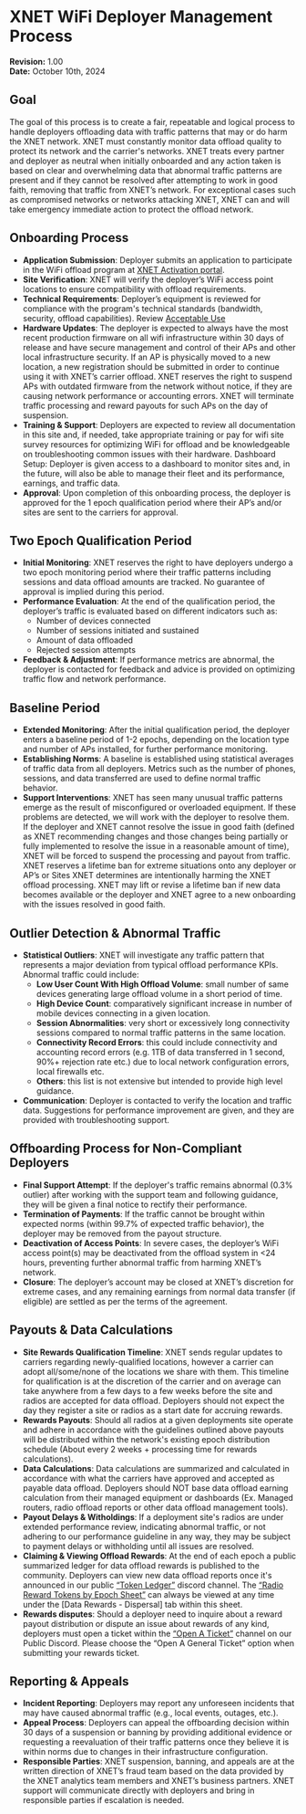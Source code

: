 # XNET WiFi Deployer Management Process

**Revision:** 1.00  
**Date:** October 10th, 2024  

## Goal
The goal of this process is to create a fair, repeatable and logical process to handle deployers offloading data with traffic patterns that may or do harm the XNET network. XNET must constantly monitor data offload quality to protect its network and the carrier's networks. XNET treats every partner and deployer as neutral when initially onboarded and any action taken is based on clear and overwhelming data that abnormal traffic patterns are present and if they cannot be resolved after attempting to work in good faith, removing that traffic from XNET’s network. For exceptional cases such as compromised networks or networks attacking XNET, XNET can and will take emergency immediate action to protect the offload network.

## Onboarding Process
- **Application Submission**: Deployer submits an application to participate in the WiFi offload program at [XNET Activation portal](https://activate.xnet.company/). 
- **Site Verification**: XNET will verify the deployer’s WiFi access point locations to ensure compatibility with offload requirements.
- **Technical Requirements**: Deployer’s equipment is reviewed for compliance with the program's technical standards (bandwidth, security, offload capabilities). Review [Acceptable Use](https://docs.xnet.company/acceptable_use/)
- **Hardware Updates**: The deployer is expected to always have the most recent production firmware on all wifi infrastructure within 30 days of release and have secure management and control of their APs and other local infrastructure security. If an AP is physically moved to a new location, a new registration should be submitted in order to continue using it with XNET’s carrier offload. XNET reserves the right to suspend APs with outdated firmware from the network without notice, if they are causing network performance or accounting errors. XNET will terminate traffic  processing and  reward payouts for such APs on the day of suspension.
- **Training & Support**: Deployers are expected to review all documentation in this site and, if needed, take appropriate training or pay for wifi site survey resources for optimizing WiFi for offload and be knowledgeable on troubleshooting common issues with their hardware.
Dashboard Setup: Deployer is given access to a dashboard to monitor sites and, in the future, will also be able to manage their fleet and its performance, earnings, and traffic data.
- **Approval**: Upon completion of this onboarding process, the deployer is approved for the 1 epoch qualification period where their AP’s and/or sites are sent to the carriers for approval.

## Two Epoch Qualification Period
- **Initial Monitoring**: XNET reserves the right to have deployers undergo a two epoch monitoring period where their traffic patterns including sessions and data offload amounts are tracked. No guarantee of approval is implied during this period.
- **Performance Evaluation**: At the end of the qualification period, the deployer’s traffic is evaluated based on different indicators such as:
    - Number of devices connected
    - Number of sessions initiated and sustained
    - Amount of data offloaded
    - Rejected session attempts
- **Feedback & Adjustment**: If performance metrics are abnormal, the deployer is contacted for feedback and advice is provided on optimizing traffic flow and network performance.

## Baseline Period
- **Extended Monitoring**: After the initial qualification period, the deployer enters a baseline period of 1-2 epochs, depending on the location type and number of APs installed, for further performance monitoring.
- **Establishing Norms**: A baseline is established using statistical averages of traffic data from all deployers. Metrics such as the number of phones, sessions, and data transferred are used to define normal traffic behavior.
- **Support Interventions**: XNET has seen many unusual traffic patterns emerge as the result of misconfigured or overloaded equipment. If these problems are detected, we will work with the deployer to resolve them. If the deployer and XNET cannot resolve the issue in good faith (defined as XNET recommending changes and those changes being partially or fully implemented to resolve the issue in a reasonable amount of time), XNET will be forced to suspend the processing and payout from traffic. XNET reserves a lifetime ban for extreme situations onto any deployer or AP’s or Sites XNET determines are intentionally harming the XNET offload processing. XNET may lift or revise a lifetime ban if new data becomes available or the deployer and XNET agree to a new onboarding with the issues resolved in good faith.

## Outlier Detection & Abnormal Traffic
   - **Statistical Outliers**: XNET will investigate any traffic pattern that represents a major deviation from typical offload performance KPIs. Abnormal traffic could include:
      - **Low User Count With High Offload Volume**: small number of same devices generating large offload volume in a short period of time. 
      - **High Device Count**: comparatively significant increase in number of mobile devices connecting in a given location.
      - **Session Abnormalities**: very short or excessively long connectivity sessions compared to normal traffic patterns in the same location.
      - **Connectivity Record Errors**: this could include connectivity and accounting record errors (e.g. 1TB of data transferred in 1 second, 90%+ rejection rate etc.) due to local network configuration errors, local firewalls etc. 
      - **Others**: this list is not extensive but intended to provide high level guidance.
- **Communication**: Deployer is contacted to verify the location and traffic data. Suggestions for performance improvement are given, and they are provided with troubleshooting support.

## Offboarding Process for Non-Compliant Deployers
- **Final Support Attempt**: If the deployer's traffic remains abnormal (0.3% outlier) after working with the support team and following guidance, they will be given a final notice to rectify their performance.
- **Termination of Payments**: If the traffic cannot be brought within expected norms (within 99.7% of expected traffic behavior), the deployer may be removed from the payout structure.
- **Deactivation of Access Points**: In severe cases, the deployer’s WiFi access point(s) may be deactivated from the offload system in <24 hours, preventing further abnormal traffic from harming XNET’s network.
- **Closure**: The deployer’s account may be closed at XNET’s discretion for extreme cases, and any remaining earnings from normal data transfer (if eligible) are settled as per the terms of the agreement.

## Payouts & Data Calculations
- **Site Rewards Qualification Timeline**: XNET sends regular updates to carriers regarding newly-qualified locations, however a carrier can adopt all/some/none of the locations we share with them. This timeline for qualification is at the discretion of the carrier and on average can take anywhere from a few days to a few weeks before the site and radios are accepted for data offload. Deployers should not expect the day they register a site or radios as a start date for accruing rewards.    
- **Rewards Payouts**: Should all radios at a given deployments site operate and adhere in accordance with the guidelines outlined above payouts will be distributed within the network's existing epoch distribution schedule (About every 2 weeks + processing time for rewards calculations).
- **Data Calculations**: Data calculations are summarized and calculated in accordance with what the carriers have approved and accepted as payable data offload. Deployers should NOT base data offload earning calculation from their managed equipment or dashboards (Ex. Managed routers, radio offload reports or other data offload management tools).
- **Payout Delays & Witholdings**: If a deployment site's radios are under extended performance review, indicating abnormal traffic, or not adhering to our performance guideline in any way, they may be subject to payment delays or withholding until all issues are resolved.
- **Claiming & Viewing Offload Rewards**: At the end of each epoch a public summarized ledger for data offload rewards is published to the community. Deployers can view new data offload reports once it's announced in our public [“Token Ledger”](https://discord.com/channels/984268252815446107/1138938410782953494) discord channel. The [“Radio Reward Tokens by Epoch Sheet”](https://docs.google.com/spreadsheets/d/1NebqJ876SNlO4xPihfJWzsH-V0xzgeA-Qw8i5VcHDU4/edit?gid=451580614#gid=451580614) can always be viewed at any time under the [Data Rewards - Dispersal] tab within this sheet.
- **Rewards disputes**: Should a deployer need to inquire about a reward payout distribution or dispute an issue about rewards of any kind, deployers must open a ticket within the [“Open A Ticket”](https://discord.com/channels/984268252815446107/984268255080353827) channel on our Public Discord. Please choose the “Open A General Ticket” option when submitting your rewards ticket.                   

## Reporting & Appeals
- **Incident Reporting**: Deployers may report any unforeseen incidents that may have caused abnormal traffic (e.g., local events, outages, etc.).
- **Appeal Process**: Deployers can appeal the offboarding decision within 30 days of a suspension or banning by providing additional evidence or requesting a reevaluation of their traffic patterns once they believe it is within norms due to changes in their infrastructure configuration.
- **Responsible Parties**: XNET suspension, banning, and appeals are at the written direction of XNET’s fraud team  based on the data provided by the XNET analytics team members and XNET’s business partners. XNET support will communicate directly with deployers and bring in responsible parties if escalation is needed. 
